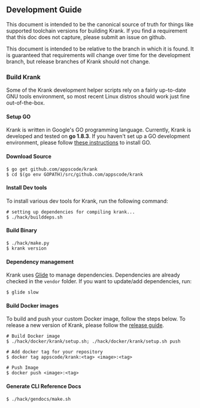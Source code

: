## Development Guide
This document is intended to be the canonical source of truth for things like supported toolchain versions for building Krank.
If you find a requirement that this doc does not capture, please submit an issue on github.

This document is intended to be relative to the branch in which it is found. It is guaranteed that requirements will change over time
for the development branch, but release branches of Krank should not change.

### Build Krank
Some of the Krank development helper scripts rely on a fairly up-to-date GNU tools environment, so most recent Linux distros should
work just fine out-of-the-box.

#### Setup GO
Krank is written in Google's GO programming language. Currently, Krank is developed and tested on **go 1.8.3**. If you haven't set up a GO
development environment, please follow [these instructions](https://golang.org/doc/code.html) to install GO.

#### Download Source

```console
$ go get github.com/appscode/krank
$ cd $(go env GOPATH)/src/github.com/appscode/krank
```

#### Install Dev tools
To install various dev tools for Krank, run the following command:

```console
# setting up dependencies for compiling krank...
$ ./hack/builddeps.sh
```

#### Build Binary
```
$ ./hack/make.py
$ krank version
```

#### Dependency management
Krank uses [Glide](https://github.com/Masterminds/glide) to manage dependencies. Dependencies are already checked in the `vendor` folder.
If you want to update/add dependencies, run:
```console
$ glide slow
```

#### Build Docker images
To build and push your custom Docker image, follow the steps below. To release a new version of Krank, please follow the [release guide](/docs/developer-guide/release.md).

```console
# Build Docker image
$ ./hack/docker/krank/setup.sh; ./hack/docker/krank/setup.sh push

# Add docker tag for your repository
$ docker tag appscode/krank:<tag> <image>:<tag>

# Push Image
$ docker push <image>:<tag>
```

#### Generate CLI Reference Docs
```console
$ ./hack/gendocs/make.sh
```
